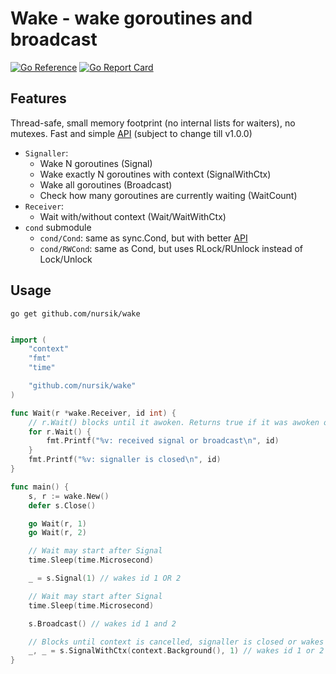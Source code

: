 # Wake - wake goroutines and broadcast
[![Go Reference](https://pkg.go.dev/badge/github.com/nursik/wake.svg)](https://pkg.go.dev/github.com/nursik/wake)
[![Go Report Card](https://goreportcard.com/badge/github.com/nursik/wake)](https://goreportcard.com/report/github.com/nursik/wake)
## Features
Thread-safe, small memory footprint (no internal lists for waiters), no mutexes. Fast and simple [API](https://pkg.go.dev/github.com/nursik/wake) (subject to change till v1.0.0)

- `Signaller`:
    - Wake N goroutines (Signal)
    - Wake exactly N goroutines with context (SignalWithCtx)
    - Wake all goroutines (Broadcast)
    - Check how many goroutines are currently waiting (WaitCount)
- `Receiver`:
    - Wait with/without context (Wait/WaitWithCtx)
- `cond` submodule 
	- `cond/Cond`: same as sync.Cond, but with better [API](https://pkg.go.dev/github.com/nursik/wake/cond)
	- `cond/RWCond`: same as Cond, but uses RLock/RUnlock instead of Lock/Unlock

## Usage
```
go get github.com/nursik/wake
```

```go

import (
	"context"
	"fmt"
	"time"

	"github.com/nursik/wake"
)

func Wait(r *wake.Receiver, id int) {
	// r.Wait() blocks until it awoken. Returns true if it was awoken or false if signaller was closed
	for r.Wait() {
		fmt.Printf("%v: received signal or broadcast\n", id)
	}
	fmt.Printf("%v: signaller is closed\n", id)
}

func main() {
	s, r := wake.New()
	defer s.Close()

	go Wait(r, 1)
	go Wait(r, 2)

	// Wait may start after Signal
	time.Sleep(time.Microsecond)

	_ = s.Signal(1) // wakes id 1 OR 2

	// Wait may start after Signal
	time.Sleep(time.Microsecond)

	s.Broadcast() // wakes id 1 and 2

	// Blocks until context is cancelled, signaller is closed or wakes N goroutines
	_, _ = s.SignalWithCtx(context.Background(), 1) // wakes id 1 or 2
}
```